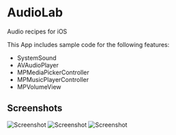 AudioLab
========

Audio recipes for iOS 

This App includes sample code for the following features:

* SystemSound 
* AVAudioPlayer 
* MPMediaPickerController 
* MPMusicPlayerController 
* MPVolumeView

## Screenshots

![Screenshot](https://raw.github.com/jsanchezsierra/AudioLab/master/screenshots/screenshotLow1.jpg)
![Screenshot](https://raw.github.com/jsanchezsierra/AudioLab/master/screenshots/screenshotLow2.jpg)
![Screenshot](https://raw.github.com/jsanchezsierra/AudioLab/master/screenshots/screenshotLow3.jpg)
